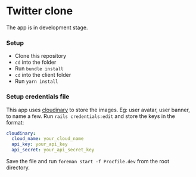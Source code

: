# Twitter clone

The app is in development stage.

### Setup

- Clone this repository
- `cd` into the folder
- Run `bundle install`
- `cd` into the client folder
- Run `yarn install`

### Setup credentials file

This app uses [cloudinary](https://cloudinary.com/) to store the images. Eg: user avatar, user banner, to name a few. Run `rails credentials:edit` and store the keys in the format:

```yml
cloudinary:
  cloud_name: your_cloud_name
  api_key: your_api_key
  api_secret: your_api_secret_key
```

Save the file and run `foreman start -f Procfile.dev` from the root directory.
